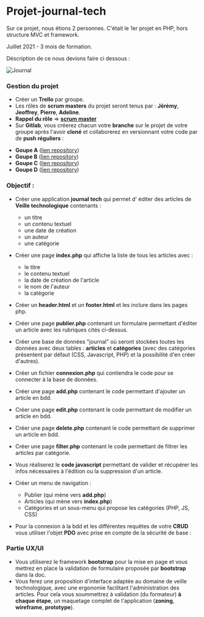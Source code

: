 # Projet-journal-tech

Sur ce projet, nous étions 2 personnes. C'était le 1er projet en PHP, hors structure MVC et framework.

Juillet 2021 - 3 mois de formation.

Déscription de ce nous devions faire ci dessous :

![Journal](https://media.giphy.com/media/qAhQQCHK3a1l6/200.gif)

### Gestion du projet
* Créer un **Trello** par groupe.
* Les rôles de **scrum masters** du projet seront tenus par : **Jérémy**, **Jeoffrey**, **Pierre**, **Adeline**.
* **Rappel du rôle** => [**scrum master**](https://www.unow.fr/blog/le-coin-des-experts/role-scrum-master-4-points)
* Sur **Gitlab**, vous créerez chacun votre **branche** sur le projet de votre groupe après l'avoir **cloné** et collaborerez en versionnant votre code par de **push réguliers** : 
- **Goupe A** ([lien repository]())
- **Goupe B** ([lien repository]())
- **Goupe C** ([lien repository]())
- **Goupe D** ([lien repository]())

### Objectif :

* Créer une application **journal tech** qui permet d' éditer des articles de **Veille technologique** contenants :     
     - un titre 
     - un contenu textuel 
     - une date de création
     - un auteur
     - une catégorie 
    
* Créer une page **index.php** qui affiche la liste de tous les articles avec :  
    - le titre
    - le contenu textuel
    - la date de création de l'article
    - le nom de l'auteur
    - la catégorie    

* Créer un **header.html** et un **footer.html** et les inclure dans les pages php.
         
* Créer une page **publier.php** contenant un formulaire permettant d'éditer un article avec les rubriques cités ci-dessus.
    
* Créer une base de données "journal" où seront stockées toutes les données avec deux tables : **articles** et **catégories** (avec des catégories présentent par défaut (CSS, Javascript, PHP) et la possibilité d'en créer d'autres).

* Créer un fichier **connexion.php** qui contiendra le code pour se connecter à la base de données.

* Créer une page **add.php** contenant le code permettant d'ajouter un article en bdd.

* Créer une page **edit.php** contenant le code permettant de modifier un article en bdd.

* Créer une page **delete.php** contenant le code permettant de supprimer un article en bdd.

* Créer une page **filter.php** contenant le code permettant de filtrer les articles par catégorie.

* Vous réaliserez le **code javascript** permettant de valider et récupérer les infos nécessaires à l'édition ou la suppression d'un article.

* Créer un menu de navigation :
    - Publier (qui mène vers **add.php**)        
    - Articles (qui mène vers **index.php**)
    - Catégories et un sous-menu qui propose les catégories (PHP, JS, CSS)   
 
 * Pour la connexion à la bdd et les différentes requêtes de votre **CRUD** vous utiliser l'objet **PDO** avec prise en compte de la sécurité de base :
 
### Partie UX/UI

* Vous utiliserez le framework **bootstrap** pour la mise en page et vous mettrez en place la validation de formulaire proposée par **bootstrap** dans la doc.
* Vous ferez une proposition d'interface adaptée au domaine de veille technologique, avec une ergonomie facilitant l'administration des articles. Pour cela vous soummettrez à validation (du formateur) **à chaque étape**, un maquetage complet de l'application (**zoning**, **wireframe**, **prototype**).





